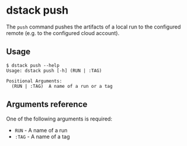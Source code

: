 # dstack push

The `push` command pushes the artifacts of a local run to the configured remote (e.g. 
to the configured cloud account).

## Usage

<div class="termy">

```shell
$ dstack push --help
Usage: dstack push [-h] (RUN | :TAG)

Positional Arguments:
  (RUN | :TAG)  A name of a run or a tag
```

</div>

## Arguments reference

One of the following arguments is required:

- `RUN` - A name of a run
- `:TAG` - A name of a tag